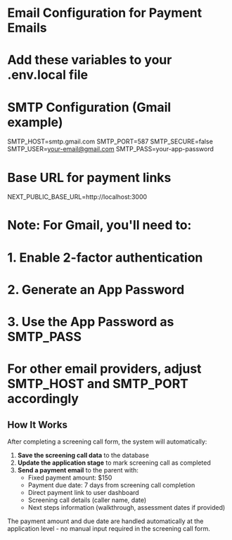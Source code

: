 # Email Configuration for Payment Emails
# Add these variables to your .env.local file

# SMTP Configuration (Gmail example)
SMTP_HOST=smtp.gmail.com
SMTP_PORT=587
SMTP_SECURE=false
SMTP_USER=your-email@gmail.com
SMTP_PASS=your-app-password

# Base URL for payment links
NEXT_PUBLIC_BASE_URL=http://localhost:3000

# Note: For Gmail, you'll need to:
# 1. Enable 2-factor authentication
# 2. Generate an App Password
# 3. Use the App Password as SMTP_PASS
# 
# For other email providers, adjust SMTP_HOST and SMTP_PORT accordingly

## How It Works

After completing a screening call form, the system will automatically:

1. **Save the screening call data** to the database
2. **Update the application stage** to mark screening call as completed
3. **Send a payment email** to the parent with:
   - Fixed payment amount: $150
   - Payment due date: 7 days from screening call completion
   - Direct payment link to user dashboard
   - Screening call details (caller name, date)
   - Next steps information (walkthrough, assessment dates if provided)

The payment amount and due date are handled automatically at the application level - no manual input required in the screening call form.

